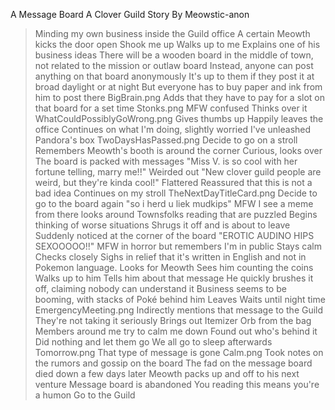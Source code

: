 A Message Board
A Clover Guild Story
By Meowstic-anon

>Minding my own business inside the Guild office
>A certain Meowth kicks the door open
>Shook me up
>Walks up to me
>Explains one of his business ideas
>There will be a wooden board in the middle of town, not related to the mission or outlaw board
>Instead, anyone can post anything on that board anonymously
>It's up to them if they post it at broad daylight or at night
>But everyone has to buy paper and ink from him to post there
>BigBrain.png
>Adds that they have to pay for a slot on that board for a set time
>Stonks.png
>MFW confused
>Thinks over it
>WhatCouldPossiblyGoWrong.png
>Gives thumbs up
>Happily leaves the office
>Continues on what I'm doing, slightly worried I've unleashed Pandora's box
>TwoDaysHasPassed.png
>Decide to go on a stroll
>Remembers Meowth's booth is around the corner
>Curious, looks over
>The board is packed with messages
>"Miss V. is so cool with her fortune telling, marry me!!"
>Weirded out 
>"New clover guild people are weird, but they're kinda cool!"
>Flattered
>Reassured that this is not a bad idea
>Continues on my stroll
>TheNextDayTitleCard.png
>Decide to go to the board again
>"so i herd u liek mudkips"
>MFW I see a meme from there
>looks around
>Townsfolks reading that are puzzled 
>Begins thinking of worse situations 
>Shrugs it off and is about to leave
>Suddenly noticed at the corner of the board
>"EROTIC AUDINO HIPS SEXOOOOO!!"
>MFW in horror but remembers I'm in public
>Stays calm
>Checks closely
>Sighs in relief that it's written in English and not in Pokemon language. 
>Looks for Meowth
>Sees him counting the coins
>Walks up to him
>Tells him about that message
>He quickly brushes it off, claiming nobody can understand it
>Business seems to be booming, with stacks of Poké behind him
>Leaves
>Waits until night time
>EmergencyMeeting.png
>Indirectly mentions that message to the Guild
>They're not taking it seriously
>Brings out Itemizer Orb from the bag
>Members around me try to calm me down
>Found out who's behind it
>Did nothing and let them go
>We all go to sleep afterwards
>Tomorrow.png
>That type of message is gone
>Calm.png
>Took notes on the rumors and gossip on the board
>The fad on the message board died down a few days later
>Meowth packs up and off to his next venture
>Message board is abandoned
>You reading this means you're a humon
>Go to the Guild